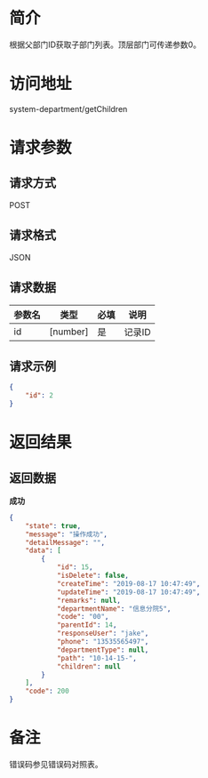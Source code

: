 # 简介
根据父部门ID获取子部门列表。顶层部门可传递参数0。

# 访问地址
system-department/getChildren

# 请求参数

## 请求方式
POST

## 请求格式
JSON

## 请求数据
|参数名|类型|必填|说明|
|-|-|-|-|
|id|[number]|是|记录ID|

## 请求示例
```json
{
	"id": 2
}
```

# 返回结果
## 返回数据
**成功**
```json
{
    "state": true,
    "message": "操作成功",
    "detailMessage": "",
    "data": [
        {
            "id": 15,
            "isDelete": false,
            "createTime": "2019-08-17 10:47:49",
            "updateTime": "2019-08-17 10:47:49",
            "remarks": null,
            "departmentName": "信息分院5",
            "code": "00",
            "parentId": 14,
            "responseUser": "jake",
            "phone": "13535565497",
            "departmentType": null,
            "path": "10-14-15-",
            "children": null
        }
    ],
    "code": 200
}
```



# 备注
错误码参见错误码对照表。